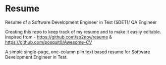 # Resume
Resume of a Software Development Engineer in Test (SDET)/ QA Engineer

Creating this repo to keep track of my resume and to make it easily editable. Inspired from - https://github.com/sb2nov/resume & https://github.com/posquit0/Awesome-CV

A simple single-page, one-column plin text based resume for Software Development Engineer in Test.
